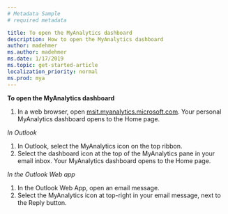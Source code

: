 ```yaml
---
# Metadata Sample
# required metadata

title: To open the MyAnalytics dashboard
description: How to open the MyAnalytics dashboard 
author: madehmer
ms.author: madehmer
ms.date: 1/17/2019
ms.topic: get-started-article
localization_priority: normal 
ms.prod: mya
---
```


**To open the MyAnalytics dashboard**

1. In a web browser, open [msit.myanalytics.microsoft.com](https://msit.myanalytics.microsoft.com). Your personal MyAnalytics dashboard opens to the Home page.

*In Outlook*

1. In Outlook, select the MyAnalytics icon on the top ribbon.
2. Select the dashboard icon at the top of the MyAnalytics pane in your email inbox. Your MyAnalytics dashboard opens to the Home page.

*In the Outlook Web app*

1. In the Outlook Web App, open an email message.
2. Select the MyAnalytics icon at top-right in your email message, next to the Reply button.
